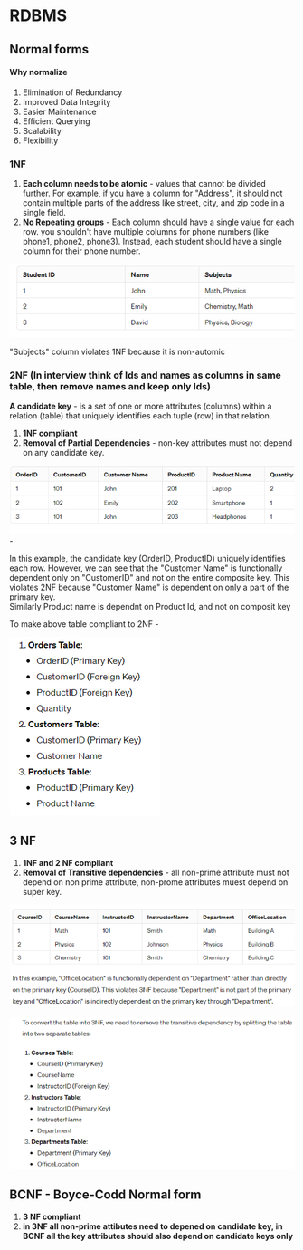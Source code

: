 # RDBMS

## Normal forms

#### Why normalize

1. Elimination of Redundancy
2. Improved Data Integrity
3. Easier Maintenance
4. Efficient Querying
5. Scalability
6. Flexibility

### 1NF

1. **Each column needs to be atomic** - values that cannot be divided further. For example, if you have a column for "Address", it should not contain multiple parts of the address like street, city, and zip code in a single field.
2. **No Repeating groups** - Each column should have a single value for each row. you shouldn't have multiple columns for phone numbers (like phone1, phone2, phone3). Instead, each student should have a single column for their phone number.

![alt text](PNG/rdbms1.PNG "Title") 

"Subjects" column violates 1NF because it is non-automic

### 2NF (In interview think of Ids and names as columns in same table, then remove names and keep only Ids)

**A candidate key** - is a set of one or more attributes (columns) within a relation (table) that uniquely identifies each tuple (row) in that relation.  

1. **1NF compliant**
2. **Removal of Partial Dependencies** - non-key attributes must not depend on any candidate key.

![alt text](PNG/rdbms2.PNG "Title")  - 

In this example, the candidate key (OrderID, ProductID) uniquely identifies each row. However, we can see that the "Customer Name" is functionally dependent only on "CustomerID" and not on the entire composite key. This violates 2NF because "Customer Name" is dependent on only a part of the primary key.  
Similarly Product name is dependnt on Product Id, and not on composit key

To make above table compliant to 2NF - 

![alt text](PNG/rdbms3.PNG "Title") 

## 3 NF

1. **1NF and 2 NF compliant**
3. **Removal of Transitive dependencies** - all non-prime attribute must not depend on non prime attribute, non-prome attributes muest depend on super key.

![alt text](PNG/rdbms4.PNG "Title") 

![alt text](PNG/rdbms5.PNG "Title") 

## BCNF - Boyce-Codd Normal form

1. **3 NF compliant**
2. **in 3NF all non-prime attibutes need to depened on candidate key, in BCNF all the key attributes should also depend on candidate keys only**
